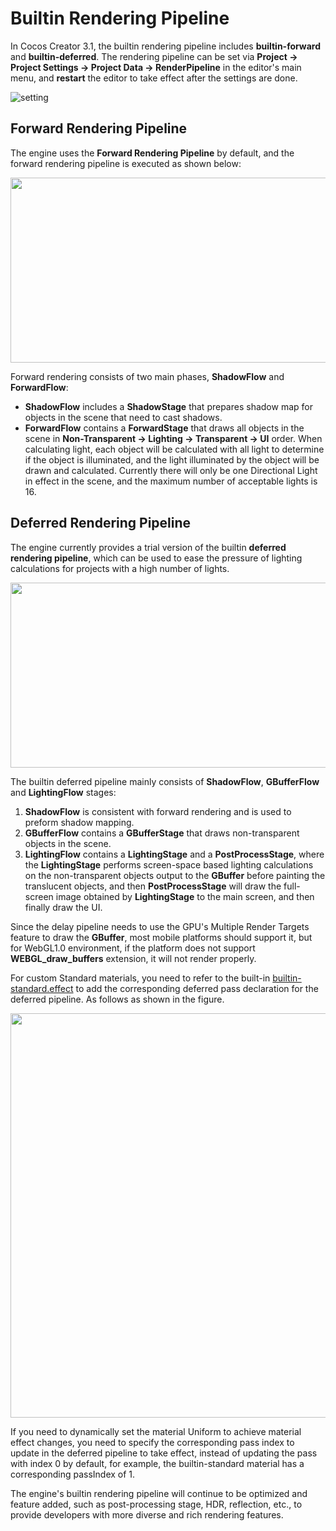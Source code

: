 # Builtin Rendering Pipeline

In Cocos Creator 3.1, the builtin rendering pipeline includes **builtin-forward** and **builtin-deferred**. The rendering pipeline can be set via **Project -> Project Settings -> Project Data -> RenderPipeline** in the editor's main menu, and **restart** the editor to take effect after the settings are done.

![setting](./image/setting.png)

## Forward Rendering Pipeline

The engine uses the **Forward Rendering Pipeline** by default, and the forward rendering pipeline is executed as shown below:

<img src="./image/forward-pipeline.png" width=760 height=296></img>

Forward rendering consists of two main phases, **ShadowFlow** and **ForwardFlow**:

- **ShadowFlow** includes a **ShadowStage** that prepares shadow map for objects in the scene that need to cast shadows.
- **ForwardFlow** contains a **ForwardStage** that draws all objects in the scene in **Non-Transparent -> Lighting -> Transparent -> UI** order. When calculating light, each object will be calculated with all light to determine if the object is illuminated, and the light illuminated by the object will be drawn and calculated. Currently there will only be one Directional Light in effect in the scene, and the maximum number of acceptable lights is 16.

## Deferred Rendering Pipeline

The engine currently provides a trial version of the builtin **deferred rendering pipeline**, which can be used to ease the pressure of lighting calculations for projects with a high number of lights.

<img src="./image/deferred-pipeline.png" width=760 height=296></img>

The builtin deferred pipeline mainly consists of **ShadowFlow**, **GBufferFlow** and **LightingFlow** stages:
1. **ShadowFlow** is consistent with forward rendering and is used to preform shadow mapping.
2. **GBufferFlow** contains a **GBufferStage** that draws non-transparent objects in the scene.
3. **LightingFlow** contains a **LightingStage** and a **PostProcessStage**, where the **LightingStage** performs screen-space based lighting calculations on the non-transparent objects output to the **GBuffer** before painting the translucent objects, and then **PostProcessStage** will draw the full-screen image obtained by **LightingStage** to the main screen, and then finally draw the UI.

Since the delay pipeline needs to use the GPU's Multiple Render Targets feature to draw the **GBuffer**, most mobile platforms should support it, but for WebGL1.0 environment, if the platform does not support **WEBGL_draw_buffers** extension, it will not render properly.

For custom Standard materials, you need to refer to the built-in [builtin-standard.effect](https://github.com/cocos-creator/engine/blob/v3.1-release/editor/assets/effects/builtin-standard.effect) to add the corresponding deferred pass declaration for the deferred pipeline. As follows as shown in the figure.

<img src="./image/effect.png" width=760 height=647></img>

If you need to dynamically set the material Uniform to achieve material effect changes, you need to specify the corresponding pass index to update in the deferred pipeline to take effect, instead of updating the pass with index 0 by default, for example, the builtin-standard material has a corresponding passIndex of 1.

The engine's builtin rendering pipeline will continue to be optimized and feature added, such as post-processing stage, HDR, reflection, etc., to provide developers with more diverse and rich rendering features.
